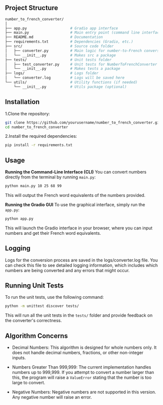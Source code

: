 ## Project Structure

```bash
number_to_french_converter/
│
├── app.py                    # Gradio app interface
├── main.py                   # Main entry point (command line interface)
├── README.md                 # Documentation
├── requirements.txt          # Dependencies (Gradio, etc.)
├── src/                      # Source code folder
│   ├── converter.py          # Main logic for number-to-French conversion
│   └── __init__.py           # Makes src a package
├── tests/                    # Unit tests folder
│   ├── test_converter.py     # Unit tests for NumberToFrenchConverter class
│   └── __init__.py           # Makes tests a package
├── logs/                     # Logs folder
│   └── converter.log         # Logs will be saved here
└── utils/                    # Utility functions (if needed)
    └── __init__.py           # Utils package (optional)
```


## Installation

1.Clone the repository:

```bash
git clone https://github.com/yourusername/number_to_french_converter.git
cd number_to_french_converter
```

2.Install the required dependencies:

```bash
pip install -r requirements.txt
```


## Usage

**Running the Command-Line Interface (CLI)**
You can convert numbers directly from the terminal by running `main.py`:

```bash
python main.py 10 25 68 99
```

This will output the French word equivalents of the numbers provided.

**Running the Gradio GUI**
To use the graphical interface, simply run the `app.py`:

```bash
python app.py
```

This will launch the Gradio interface in your browser, where you can input numbers and get their French word equivalents.


## Logging

Logs for the conversion process are saved in the logs/converter.log file. You can check this file to see detailed logging information, which includes which numbers are being converted and any errors that might occur.


## Running Unit Tests
To run the unit tests, use the following command:

```bash
python -m unittest discover tests/
```

This will run all the unit tests in the `tests/` folder and provide feedback on the converter's correctness.


## Algorithm Concerns

- Decimal Numbers: This algorithm is designed for whole numbers only. It does not handle decimal numbers, fractions, or other non-integer inputs.

- Numbers Greater Than 999,999: The current implementation handles numbers up to 999,999. If you attempt to convert a number larger than this, the program will raise a `ValueError` stating that the number is too large to convert.

- Negative Numbers: Negative numbers are not supported in this version. Any negative number will raise an error.

